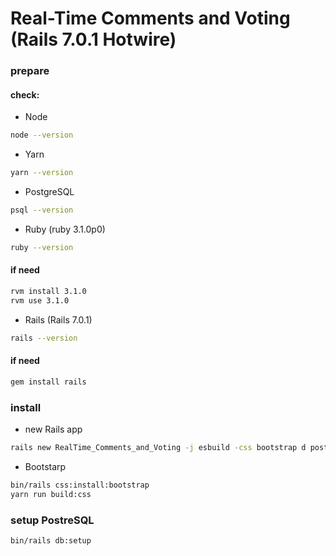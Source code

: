 
# Real-Time Comments and Voting (Rails 7.0.1 Hotwire)


### prepare
#### check:

* Node
```bash
node --version
```
* Yarn
```bash
yarn --version
```
* PostgreSQL
```bash
psql --version
```
* Ruby (ruby 3.1.0p0)
```bash
ruby --version
```
#### if need
```bash
rvm install 3.1.0
rvm use 3.1.0
```
* Rails (Rails 7.0.1)
```bash
rails --version
```
#### if need
```bash
gem install rails
```

### install 
* new Rails app
```bash
rails new RealTime_Comments_and_Voting -j esbuild -css bootstrap d postgresql -T
```
* Bootstarp
```bash
bin/rails css:install:bootstrap
yarn run build:css
```
### setup PostreSQL
```bash
bin/rails db:setup
```
